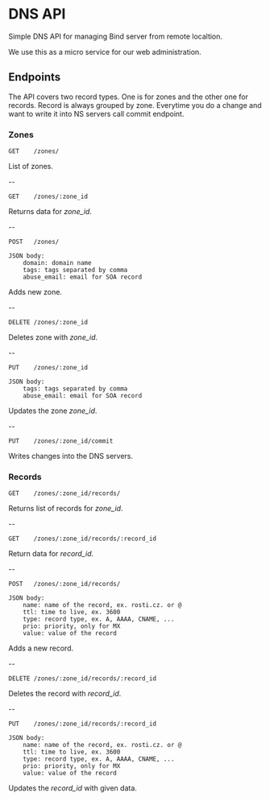 # DNS API

Simple DNS API for managing Bind server from remote localtion.

We use this as a micro service for our web administration. 

## Endpoints

The API covers two record types. One is for zones and the other one for records. Record is always grouped by zone.
Everytime you do a change and want to write it into NS servers call commit endpoint.

### Zones

    GET    /zones/
    
List of zones.

--

    GET    /zones/:zone_id

Returns data for *zone_id*.

--

    POST   /zones/

    JSON body:
        domain: domain name
        tags: tags separated by comma
        abuse_email: email for SOA record

Adds new zone.

--

    DELETE /zones/:zone_id

Deletes zone with *zone_id*.

--

    PUT    /zones/:zone_id
    
    JSON body:
        tags: tags separated by comma
        abuse_email: email for SOA record

Updates the zone *zone_id*.

--

    PUT    /zones/:zone_id/commit

Writes changes into the DNS servers.

### Records
    
    GET    /zones/:zone_id/records/
    
Returns list of records for *zone_id*.

--
    
    GET    /zones/:zone_id/records/:record_id
    
Return data for *record_id*.

--

    POST   /zones/:zone_id/records/

    JSON body:
        name: name of the record, ex. rosti.cz. or @
        ttl: time to live, ex. 3600
        type: record type, ex. A, AAAA, CNAME, ...
        prio: priority, only for MX
        value: value of the record

Adds a new record.

--

    DELETE /zones/:zone_id/records/:record_id
    
Deletes the record with *record_id*.

--

    PUT    /zones/:zone_id/records/:record_id
    
    JSON body:
        name: name of the record, ex. rosti.cz. or @
        ttl: time to live, ex. 3600
        type: record type, ex. A, AAAA, CNAME, ...
        prio: priority, only for MX
        value: value of the record

Updates the *record_id* with given data.